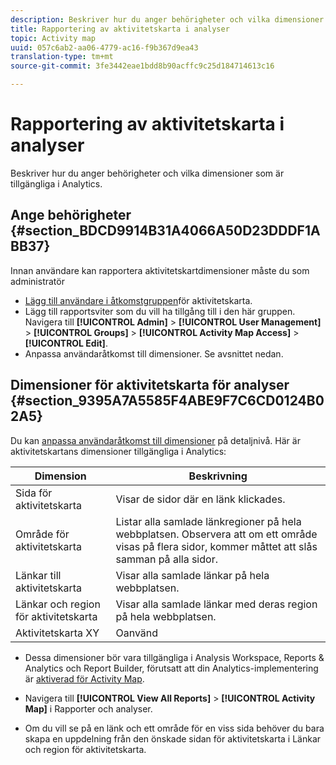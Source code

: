 ```yaml
---
description: Beskriver hur du anger behörigheter och vilka dimensioner som är tillgängliga i Analytics.
title: Rapportering av aktivitetskarta i analyser
topic: Activity map
uuid: 057c6ab2-aa06-4779-ac16-f9b367d9ea43
translation-type: tm+mt
source-git-commit: 3fe3442eae1bdd8b90acffc9c25d184714613c16

---
```



# Rapportering av aktivitetskarta i analyser

Beskriver hur du anger behörigheter och vilka dimensioner som är tillgängliga i Analytics.

## Ange behörigheter {#section_BDCD9914B31A4066A50D23DDDF1ABB37}

Innan användare kan rapportera aktivitetskartdimensioner måste du som administratör

* [Lägg till användare i åtkomstgruppen](/help/analyze/activity-map/activitymap-getting-started/activitymap-getting-started-admins/activitymap-enable.md)för aktivitetskarta.
* Lägg till rapportsviter som du vill ha tillgång till i den här gruppen. Navigera till **[!UICONTROL Admin]** > **[!UICONTROL User Management]** > **[!UICONTROL Groups]** > **[!UICONTROL Activity Map Access]** > **[!UICONTROL Edit]**.
* Anpassa användaråtkomst till dimensioner. Se avsnittet nedan.

## Dimensioner för aktivitetskarta för analyser {#section_9395A7A5585F4ABE9F7C6CD0124B02A5}

Du kan [anpassa användaråtkomst till dimensioner](https://docs.adobe.com/content/help/en/analytics/admin/user-product-management/customize-report-access/groups-dimensions.html) på detaljnivå. Här är aktivitetskartans dimensioner tillgängliga i Analytics:

| Dimension | Beskrivning |
|---|---|
| Sida för aktivitetskarta | Visar de sidor där en länk klickades. |
| Område för aktivitetskarta | Listar alla samlade länkregioner på hela webbplatsen. Observera att om ett område visas på flera sidor, kommer måttet att slås samman på alla sidor. |
| Länkar till aktivitetskarta | Visar alla samlade länkar på hela webbplatsen. |
| Länkar och region för aktivitetskarta | Visar alla samlade länkar med deras region på hela webbplatsen. |
| Aktivitetskarta XY | Oanvänd |

* Dessa dimensioner bör vara tillgängliga i Analysis Workspace, Reports &amp; Analytics och Report Builder, förutsatt att din Analytics-implementering är [aktiverad för Activity Map](/help/analyze/activity-map/activitymap-getting-started/activitymap-getting-started-admins/activitymap-enable.md).
* Navigera till **[!UICONTROL View All Reports]** > **[!UICONTROL Activity Map]** i Rapporter och analyser.

* Om du vill se på en länk och ett område för en viss sida behöver du bara skapa en uppdelning från den önskade sidan för aktivitetskarta i Länkar och region för aktivitetskarta.

